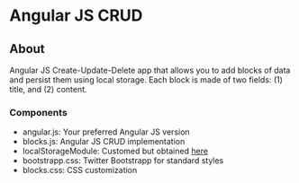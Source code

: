 # Angular JS CRUD

## About

Angular JS Create-Update-Delete app that allows you to add blocks of data and persist them using local storage.  Each block is made of two fields: (1) title, and (2) content. 

### Components
* angular.js: Your preferred Angular JS version
* blocks.js: Angular JS CRUD implementation
* localStorageModule: Customed but obtained [here](http://gregpike.net/demos/angular-local-storage/localStorageModule.js)
* bootstrapp.css: Twitter Bootstrapp for standard styles
* blocks.css: CSS customization



